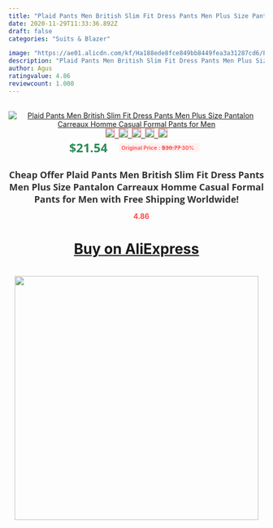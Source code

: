 ```yaml
---
title: "Plaid Pants Men British Slim Fit Dress Pants Men Plus Size Pantalon Carreaux Homme Casual Formal Pants for Men"
date: 2020-11-29T11:33:36.892Z
draft: false
categories: "Suits & Blazer"

image: "https://ae01.alicdn.com/kf/Ha188ede8fce849bb8449fea3a31287cd6/Plaid-Pants-Men-British-Slim-Fit-Dress-Pants-Men-Plus-Size-Pantalon-Carreaux-Homme-Casual-Formal.jpg"
description: "Plaid Pants Men British Slim Fit Dress Pants Men Plus Size Pantalon Carreaux Homme Casual Formal Pants for Men"
author: Agus
ratingvalue: 4.86
reviewcount: 1.000
---
```

<br>
<div style="text-align: center;">
<a href="https://s.click.aliexpress.com/e/_AlZ1rr" target="_blank" rel="nofollow noopener noreferrer"><img alt="Plaid Pants Men British Slim Fit Dress Pants Men Plus Size Pantalon Carreaux Homme Casual Formal Pants for Men" class="magnifier-image" src="https://ae01.alicdn.com/kf/Ha188ede8fce849bb8449fea3a31287cd6/Plaid-Pants-Men-British-Slim-Fit-Dress-Pants-Men-Plus-Size-Pantalon-Carreaux-Homme-Casual-Formal.jpg_640x640.jpg">
<br>
<img style="border:1px solid salmon" src="https://ae01.alicdn.com/kf/Ha188ede8fce849bb8449fea3a31287cd6/Plaid-Pants-Men-British-Slim-Fit-Dress-Pants-Men-Plus-Size-Pantalon-Carreaux-Homme-Casual-Formal.jpg_120x120.jpg">&nbsp;&nbsp;<img style="border:1px solid salmon" src="https://ae01.alicdn.com/kf/H400987bba477460d98d9c81381a3e504i/Plaid-Pants-Men-British-Slim-Fit-Dress-Pants-Men-Plus-Size-Pantalon-Carreaux-Homme-Casual-Formal.jpg_120x120.jpg">&nbsp;&nbsp;<img style="border:1px solid salmon" src="https://ae01.alicdn.com/kf/H335e614d8cfe44cd93376398492b0d51D/Plaid-Pants-Men-British-Slim-Fit-Dress-Pants-Men-Plus-Size-Pantalon-Carreaux-Homme-Casual-Formal.jpg_120x120.jpg">&nbsp;&nbsp;<img style="border:1px solid salmon" src="https://ae01.alicdn.com/kf/H97c1cff8354443edbedb1e84a455ba00s/Plaid-Pants-Men-British-Slim-Fit-Dress-Pants-Men-Plus-Size-Pantalon-Carreaux-Homme-Casual-Formal.jpg_120x120.jpg">&nbsp;&nbsp;<img style="border:1px solid salmon" src="https://ae01.alicdn.com/kf/Hadc22ca653ce46e981259068ba44a1b43/Plaid-Pants-Men-British-Slim-Fit-Dress-Pants-Men-Plus-Size-Pantalon-Carreaux-Homme-Casual-Formal.jpg_120x120.jpg"></a></div><br0>
<div style="text-align: center;"><span style="background-color: white; border: 0px; box-sizing: border-box; color: seagreen; display: inline-block; font-family: &quot;open sans&quot; , &quot;arial&quot; , &quot;helvetica&quot; , sans-serif , &quot;heiti&quot;; font-size: 24px; font-stretch: inherit; font-weight: 700; line-height: inherit; margin: 0px 10px 0px 0px; padding: 0px; vertical-align: middle;">$21.54 </span>
<span style="background: rgb(255 , 241 , 241); border-radius: 3px; border: 0px; box-sizing: border-box; color: #ff4747; display: inline-block; font-family: inherit; font-size: 12px; font-stretch: inherit; font-style: inherit; font-variant: inherit; font-weight: 600; line-height: inherit; margin: 0px; padding: 2px 5px; transform: scale(0.9); vertical-align: middle;">Original Price : <b style="text-decoration: line-through;">$30.77 </b> 30%&nbsp;&nbsp;</span></div>
<h1 style="color: #333333; display: inline-block; font-family: &quot;open sans&quot; , &quot;arial&quot; , &quot;helvetica&quot; , sans-serif , &quot;heiti&quot;; font-size: 18px; font-stretch: inherit; font-weight: 700; text-align: center;">Cheap Offer Plaid Pants Men British Slim Fit Dress Pants Men Plus Size Pantalon Carreaux Homme Casual Formal Pants for Men with Free Shipping Worldwide!</h1>
<div style="color: #ff4747; text-align: center;">
<img src="https://4.bp.blogspot.com/-M0ZcTcb-5uY/XleCXlxnR4I/AAAAAAAAAEc/OrjgMkXV1oMQFaCRZj5HQwOCBcu3w1FegCPcBGAYYCw/s1600/star.png" style="height: 15px;">&nbsp;<b>4.86</b></div>
<div class="button_cont" align="center"><a class="buynow_a" href="https://s.click.aliexpress.com/e/_AlZ1rr" target="_blank" rel="nofollow noopener noreferrer"><H1>Buy on AliExpress</H1></a></div><br>
<div class="separator" style="clear: both; text-align: center;">
<img src="https://lh3.googleusercontent.com/-pTy5HemUv9M/XlePHvY0dAI/AAAAAAAAAE4/0nX5iRUoIWY8eMW9Dpxeirr157OZliDIgCLcBGAsYHQ/s1600/badge.gif" width="480">
</div>
